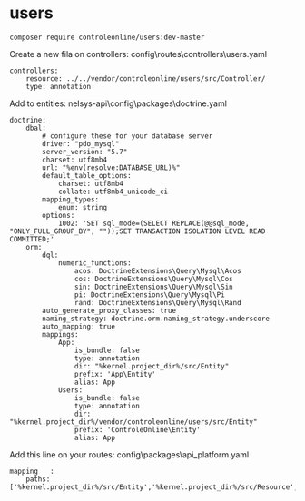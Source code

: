 # users


`composer require controleonline/users:dev-master`



Create a new fila on controllers:
config\routes\controllers\users.yaml

```
controllers:
    resource: ../../vendor/controleonline/users/src/Controller/
    type: annotation      
```

Add to entities:
nelsys-api\config\packages\doctrine.yaml
```
doctrine:
    dbal:
        # configure these for your database server
        driver: "pdo_mysql"
        server_version: "5.7"
        charset: utf8mb4
        url: "%env(resolve:DATABASE_URL)%"
        default_table_options:
            charset: utf8mb4
            collate: utf8mb4_unicode_ci
        mapping_types:
            enum: string
        options:
            1002: 'SET sql_mode=(SELECT REPLACE(@@sql_mode, "ONLY_FULL_GROUP_BY", ""));SET TRANSACTION ISOLATION LEVEL READ COMMITTED;'
    orm:
        dql:
            numeric_functions:
                acos: DoctrineExtensions\Query\Mysql\Acos
                cos: DoctrineExtensions\Query\Mysql\Cos
                sin: DoctrineExtensions\Query\Mysql\Sin
                pi: DoctrineExtensions\Query\Mysql\Pi
                rand: DoctrineExtensions\Query\Mysql\Rand
        auto_generate_proxy_classes: true
        naming_strategy: doctrine.orm.naming_strategy.underscore
        auto_mapping: true
        mappings:
            App:
                is_bundle: false
                type: annotation
                dir: "%kernel.project_dir%/src/Entity"
                prefix: 'App\Entity'
                alias: App
            Users:
                is_bundle: false
                type: annotation
                dir: "%kernel.project_dir%/vendor/controleonline/users/src/Entity"
                prefix: 'ControleOnline\Entity'
                alias: App                             
```          


Add this line on your routes:
config\packages\api_platform.yaml
```          
mapping   :
    paths: ['%kernel.project_dir%/src/Entity','%kernel.project_dir%/src/Resource',"%kernel.project_dir%/vendor/controleonline/users/src/Entity"]        
```          